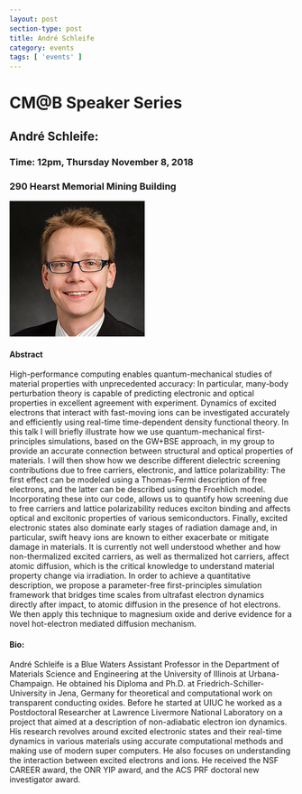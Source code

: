 ```yaml
---
layout: post
section-type: post
title: André Schleife
category: events
tags: [ 'events' ]
---
```

# CM@B Speaker Series
## André Schleife: 
### Time: 12pm, Thursday November 8, 2018
### 290 Hearst Memorial Mining Building

![Andre Schleife](/img/speakers/Andre_Schleife.jpg)

#### Abstract
High-performance computing enables quantum-mechanical studies of material properties with unprecedented accuracy: In particular, many-body perturbation theory is capable of predicting electronic and optical properties in excellent agreement with experiment. Dynamics of excited electrons that interact with fast-moving ions can be investigated accurately and efficiently using real-time time-dependent density functional theory.
In this talk I will briefly illustrate how we use quantum-mechanical first-principles simulations, based on the GW+BSE approach, in my group to provide an accurate connection between structural and optical properties of materials. I will then show how we describe different dielectric screening contributions due to free carriers, electronic, and lattice polarizability: The first effect can be modeled using a Thomas-Fermi description of free electrons, and the latter can be described using the Froehlich model. Incorporating these into our code, allows us to quantify how screening due to free carriers and lattice polarizability reduces exciton binding and affects optical and excitonic properties of various semiconductors.
Finally, excited electronic states also dominate early stages of radiation damage and, in particular, swift heavy ions are known to either exacerbate or mitigate damage in materials. It is currently not well understood whether and how non-thermalized excited carriers, as well as thermalized hot carriers, affect atomic diffusion, which is the critical knowledge to understand material property change via irradiation. In order to achieve a quantitative description, we propose a parameter-free first-principles simulation framework that bridges time scales from ultrafast electron dynamics directly after impact, to atomic diffusion in the presence of hot electrons. We then apply this technique to magnesium oxide and derive evidence for a novel hot-electron mediated diffusion mechanism.
#### Bio:
André Schleife is a Blue Waters Assistant Professor in the Department of Materials Science and Engineering at the University of Illinois at Urbana-Champaign. He obtained his Diploma and Ph.D. at Friedrich-Schiller-University in Jena, Germany for theoretical and computational work on transparent conducting oxides. Before he started at UIUC he worked as a Postdoctoral Researcher at Lawrence Livermore National Laboratory on a project that aimed at a description of non-adiabatic electron ion dynamics. His research revolves around excited electronic states and their real-time dynamics in various materials using accurate computational methods and making use of modern super computers. He also focuses on understanding the interaction between excited electrons and ions. He received the NSF CAREER award, the ONR YIP award, and the ACS PRF doctoral new investigator award.
